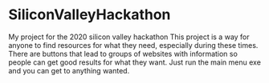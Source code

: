 # SiliconValleyHackathon
My project for the 2020 silicon valley hackathon
This project is a way for anyone to find resources for what they need, especially during these times. There are buttons that lead to groups
of websites with information so people can get good results for what they want. Just run the main menu exe and you can get to anything wanted.
